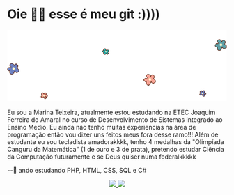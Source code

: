 # Oie 👋💖 esse é meu git :))))

![](https://github.com/mahteixeira/mahteixeira/blob/main/flor%20(1)%20(2).gif)

Eu sou a Marina Teixeira, atualmente estou estudando na ETEC Joaquim Ferreira do Amaral no curso de Desenvolvimento de Sistemas integrado ao Ensino Medio. Eu ainda não tenho muitas experiencias na área de programação então vou dizer uns feitos meus fora desse ramo!!! Além de estudante eu sou tecladista amadorakkkk, tenho 4 medalhas da "Olimpíada Canguru da Matemática" (1 de ouro e 3 de prata), pretendo estudar Ciência da Computação futuramente e se Deus quiser numa federalkkkkk

--🍡 ando estudando PHP, HTML, CSS, SQL e C# 


<div align="center">
  <a href="https://github.com/mahteixeira">
  <img height="180em" src="https://github-readme-stats.vercel.app/api?username=mahteixeira&show_icons=true&bg_color=0d1117&title_color=f7a394&text_color=f7a394&icon_color=6d80bf&hide_border=true&count_private=true&include_all_commits=false"/>
  <img height="180em" src="https://github-readme-stats.vercel.app/api/top-langs/?username=mahteixeira&layout=compact&bg_color=0d1117&title_color=f7a394&text_color=ff7a394&hide_border=true&langs_count=10"/>
</div>
